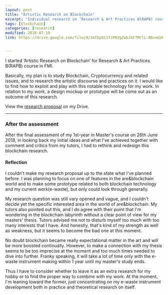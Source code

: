 ```yaml
---
layout: post
title: "Artistic Research on Blockchain"
excerpt: "Individual research on ‘Research & Art Practices B(RAPB) course in FMI"
tags: [blockchain]
categories: [research]
modified: 2018-07-19
link: https://drive.google.com/file/d/1mf6pXC1YJPKVgZwbJkF7MrlL-B6zeGVH/view


---
```



I started ‘Artistic Research on Blockchain’ for Research & Art Practices B(RAPB) course in FMI.

Basically, my plan is to study Blockchain, Cryptocurrency and related issues, and to research the artistic discourse and practices on it. I would like to find how to exploit and play with this notable technology for my work. In relation to my work, a design mockup or prototype will be come out as an outcome of this research.

View the [research proposal](https://drive.google.com/file/d/1mf6pXC1YJPKVgZwbJkF7MrlL-B6zeGVH/view) on my Drive.

<hr>

### After the assessment

After the final assessment of my 1st-year in Master's course on 26th June 2018, in looking back my initial ideas and what I've achieved together with comment and critics from my tutors, I had to rethink and redesign this blockchain research.

#### Reflection
I couldn't make my research proposal up to the state what I've planned before. I was planning to focus on one of features in the are&blockchain world and to make some prototype related to both blockchain technology and my current work(e-waste), but only could look through generally.

My research question was still vary opened and vague, and I couldn't decide yet the specific interested area in the world of are&blockchain. My tutors also pointed out this, and I do agree with their point that I'm wondering in the blockchain labyrinth without a clear point of view for my masters' thesis. Tutors advised me not to disturb myself too much with too many interests that I have. And honestly, that's kind of my strength as well as weakness, but it seems to become the bad one at this moment.

No doubt blockchain became really expectational matter in the art and will be more boosted continually. However, to make a connection with my thesis seems to be too imprecise at the moment and too much times needed to dive into further. Franky speaking, it will take a lot of time only with the e-waste instrument making within 1 year until my master's study ends.

Thus I have to consider whether to leave it as an extra research for my hobby or to find the proper way to combine with my work. At the moment, I'm leaning toward the former, just concentrating on my e-waste instrument development both in practice and theoretical research on itself.

<br><br>
